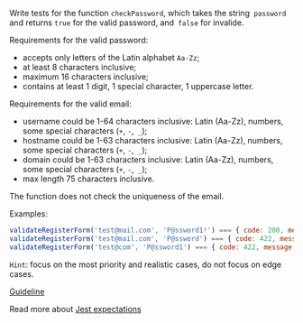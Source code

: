 Write tests for the function `checkPassword`, which takes the string` password` and returns `true` for the valid password, and` false` for invalide.  

Requirements for the valid password:
- accepts only letters of the Latin alphabet `Aa-Zz`;
- at least 8 characters inclusive;
- maximum 16 characters inclusive;
- contains at least 1 digit, 1 special character, 1 uppercase letter.

Requirements for the valid email:
- username could be 1-64 characters inclusive: Latin (Aa-Zz), numbers, some special characters (`+`, `-`,` _`);
- hostname could be 1-63 characters inclusive: Latin (Aa-Zz), numbers, some special characters (`+`, `-`,` _`);
- domain could be 1-63 characters inclusive: Latin (Aa-Zz), numbers, some special characters (`+`, `-`,` _`);
- max length 75 characters inclusive.

The function does not check the uniqueness of the email.  

Examples:
```js
validateRegisterForm('test@mail.com', 'P@ssword1!') === { code: 200, message: 'Email and password are valid.', }
validateRegisterForm('test@mail.com', 'P@ssword') === { code: 422, message: 'Password is invalid.', }
validateRegisterForm('test@com', 'P@ssword1') === { code: 422, message: 'Email is invalid.', }
```

`Hint`: focus on the most priority and realistic cases, do not focus on edge cases.  

[Guideline](https://github.com/mate-academy/js_task-guideline/blob/master/README.md)

Read more about [Jest expectations](https://jestjs.io/uk/docs/expect)